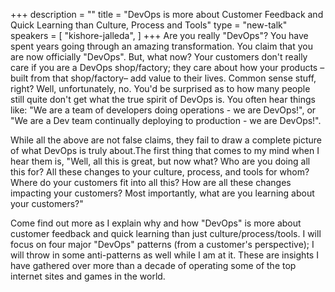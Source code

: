 +++
description = ""
title = "DevOps is more about Customer Feedback and Quick Learning than Culture, Process and Tools"
type = "new-talk"
speakers = [
        "kishore-jalleda",
]
+++
Are you really "DevOps"? You have spent years going through an amazing transformation. You claim that you are now officially "DevOps". But, what now? Your customers don't really care if you are a DevOps shop/factory; they care about how your products –built from that shop/factory– add value to their lives. Common sense stuff, right? Well, unfortunately, no. You'd be surprised as to how many people still quite don't get what the true spirit of DevOps is. You often hear things like: "We are a team of developers doing operations - we are DevOps!", or "We are a Dev team continually deploying to production - we are DevOps!".

While all the above are not false claims, they fail to draw a complete picture of what DevOps is truly about.The first thing that comes to my mind when I hear them is, "Well, all this is great, but now what? Who are you doing all this for? All these changes to your culture, process, and tools for whom? Where do your customers fit into all this? How are all these changes impacting your customers? Most importantly, what are you learning about your customers?"

Come find out more as I explain why and how "DevOps" is more about customer feedback and quick learning than just culture/process/tools. I will focus on four major "DevOps" patterns (from a customer's perspective); I will throw in some anti-patterns as well while I am at it. These are insights I have gathered over more than a decade of operating some of the top internet sites and games in the world.